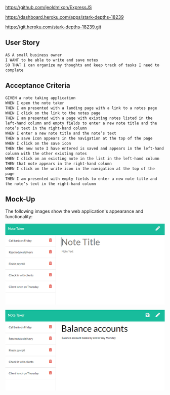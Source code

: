 https://github.com/jeoldmixon/ExpressJS

https://dashboard.heroku.com/apps/stark-depths-18239

https://git.heroku.com/stark-depths-18239.git

## User Story

```
AS A small business owner
I WANT to be able to write and save notes
SO THAT I can organize my thoughts and keep track of tasks I need to complete
```


## Acceptance Criteria

```
GIVEN a note taking application
WHEN I open the note taker
THEN I am presented with a landing page with a link to a notes page
WHEN I click on the link to the notes page
THEN I am presented with a page with existing notes listed in the left-hand column and empty fields to enter a new note title and the note’s text in the right-hand column
WHEN I enter a new note title and the note’s text
THEN a save icon appears in the navigation at the top of the page
WHEN I click on the save icon
THEN the new note I have entered is saved and appears in the left-hand column with the other existing notes
WHEN I click on an existing note in the list in the left-hand column
THEN that note appears in the right-hand column
WHEN I click on the write icon in the navigation at the top of the page
THEN I am presented with empty fields to enter a new note title and the note’s text in the right-hand column
```

## Mock-Up

The following images show the web application's appearance and functionality: 

![Opening](./Assets/11-express-homework-demo-01.png)

![Working](./Assets/11-express-homework-demo-02.png)
